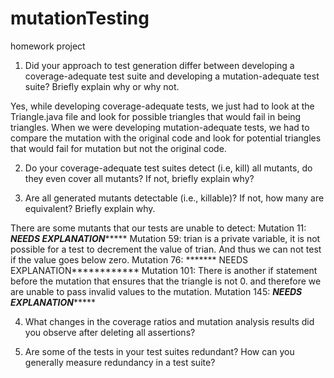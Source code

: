 # mutationTesting
homework project


1. Did your approach to test generation differ between developing a coverage-adequate test suite and developing a mutation-adequate test suite? Briefly explain why or why not.

Yes, while developing coverage-adequate tests, we just had to look at the Triangle.java file and look for possible triangles that would fail in being triangles.
When we were developing mutation-adequate tests, we had to compare the mutation with the original code and look for potential triangles that would fail for mutation but not the original code.


2. Do your coverage-adequate test suites detect (i.e, kill) all mutants, do they even cover all mutants? If not, briefly explain why?



3. Are all generated mutants detectable (i.e., killable)? If not, how many are equivalent? Briefly explain why.

There are some mutants that our tests are unable to detect:
Mutation 11: *****NEEDS EXPLANATION**********
Mutation 59: trian is a private variable, it is not possible for a test to decrement the value of trian. And thus we can not test if the value goes below zero.
Mutation 76: ******* NEEDS EXPLANATION************
Mutation 101: There is another if statement before the mutation that ensures that the triangle is not 0. and therefore we are unable to pass invalid values to the mutation.
Mutation 145: *****NEEDS EXPLANATION**********



4. What changes in the coverage ratios and mutation analysis results did you observe after deleting all assertions?




5. Are some of the tests in your test suites redundant? How can you generally measure redundancy in a test suite?
